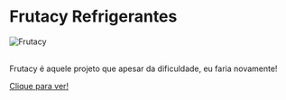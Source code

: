 # Frutacy Refrigerantes

![Frutacy](https://github.com/JoaoEduSB/Frutacy_Refrigerantes/assets/146045770/92a8842e-7864-42df-8443-c8e11248a9f9)

<br>
Frutacy é aquele projeto que apesar da dificuldade, eu faria novamente!

[Clique para ver!](https://www.figma.com/design/eDBxXSXCIJLZIccPZWaMCY/Projeto-6?node-id=0%3A1&t=2QuNk7SGjqc9Cu8V-1)

